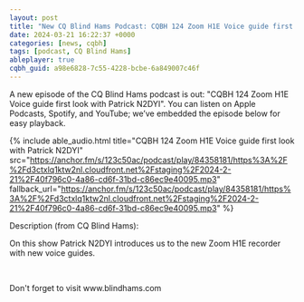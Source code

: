 ```yaml
---
layout: post
title: "New CQ Blind Hams Podcast: CQBH 124 Zoom H1E Voice guide first look with Patrick N2DYI"
date: 2024-03-21 16:22:37 +0000
categories: [news, cqbh]
tags: [podcast, CQ Blind Hams]
ableplayer: true
cqbh_guid: a98e6828-7c55-4228-bcbe-6a849007c46f
---
```


A new episode of the CQ Blind Hams podcast is out: "CQBH 124 Zoom H1E Voice guide first look with Patrick N2DYI". You can listen on Apple Podcasts, Spotify, and YouTube; we’ve embedded the episode below for easy playback.

{% include able_audio.html title="CQBH 124 Zoom H1E Voice guide first look with Patrick N2DYI" src="https://anchor.fm/s/123c50ac/podcast/play/84358181/https%3A%2F%2Fd3ctxlq1ktw2nl.cloudfront.net%2Fstaging%2F2024-2-21%2F40f796c0-4a86-cd6f-31bd-c86ec9e40095.mp3" fallback_url="https://anchor.fm/s/123c50ac/podcast/play/84358181/https%3A%2F%2Fd3ctxlq1ktw2nl.cloudfront.net%2Fstaging%2F2024-2-21%2F40f796c0-4a86-cd6f-31bd-c86ec9e40095.mp3" %}

Description (from CQ Blind Hams):

<p>On this show Patrick N2DYI introduces us to the new Zoom H1E recorder with new voice guides.</p>
<p><br></p>
<p>Don&#39;t forget to visit www.blindhams.com</p>
